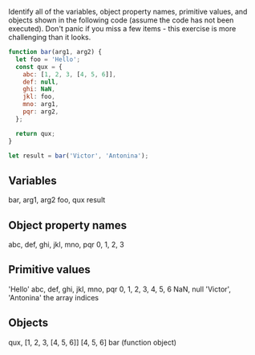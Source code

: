 Identify all of the variables, object property names, primitive values, and objects shown in the following code (assume the code has not been executed). Don't panic if you miss a few items - this exercise is more challenging than it looks.

```javascript
function bar(arg1, arg2) {
  let foo = 'Hello';
  const qux = {
    abc: [1, 2, 3, [4, 5, 6]],
    def: null,
    ghi: NaN,
    jkl: foo,
    mno: arg1,
    pqr: arg2,
  };

  return qux;
}

let result = bar('Victor', 'Antonina');
```

## Variables
bar, arg1, arg2
foo, qux
result

## Object property names
abc, def, ghi, jkl, mno, pqr
0, 1, 2, 3

## Primitive values
'Hello'
abc, def, ghi, jkl, mno, pqr
0, 1, 2, 3, 4, 5, 6
NaN, null
'Victor', 'Antonina'
the array indices

## Objects
qux, 
[1, 2, 3, [4, 5, 6]]
[4, 5, 6]
bar (function object)

